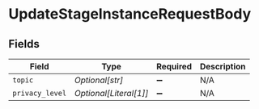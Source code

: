 # UpdateStageInstanceRequestBody


## Fields

| Field                  | Type                   | Required               | Description            |
| ---------------------- | ---------------------- | ---------------------- | ---------------------- |
| `topic`                | *Optional[str]*        | :heavy_minus_sign:     | N/A                    |
| `privacy_level`        | *Optional[Literal[1]]* | :heavy_minus_sign:     | N/A                    |